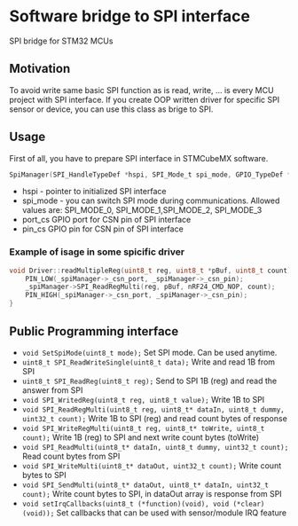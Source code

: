 # Software bridge to SPI interface

SPI bridge for STM32 MCUs

## Motivation

To avoid write same basic SPI function as is read, write, ... is every MCU project with SPI interface.
If you create OOP written driver for specific SPI sensor or device, you can use this class as brige to SPI.

## Usage

First of all, you have to prepare SPI interface in STMCubeMX software.

```c
SpiManager(SPI_HandleTypeDef *hspi, SPI_Mode_t spi_mode, GPIO_TypeDef *port_cs, uint16_t pin_cs);
```
- hspi - pointer to initialized SPI interface
- spi_mode - you can switch SPI mode during communications. Allowed values are: SPI_MODE_0, SPI_MODE_1,SPI_MODE_2, SPI_MODE_3
- port_cs GPIO port for CSN pin of SPI interface
- pin_cs GPIO pin for CSN pin of SPI interface

### Example of isage in some spicific driver

```c
void Driver::readMultipleReg(uint8_t reg, uint8_t *pBuf, uint8_t count) {
	PIN_LOW(_spiManager->_csn_port, _spiManager->_csn_pin);
	_spiManager->SPI_ReadRegMulti(reg, pBuf, nRF24_CMD_NOP, count);
	PIN_HIGH(_spiManager->_csn_port, _spiManager->_csn_pin);
}
```

## Public Programming interface

- ``void SetSpiMode(uint8_t mode);``	Set SPI mode. Can be used anytime.
- ``uint8_t SPI_ReadWriteSingle(uint8_t data);``    Write and read 1B from SPI
- ``uint8_t SPI_ReadReg(uint8_t reg);`` Send to SPI 1B (reg) and read the answer from SPI
- ``void SPI_WritedReg(uint8_t reg, uint8_t value);`` Write 1B to SPI
- ``void SPI_ReadRegMulti(uint8_t reg, uint8_t* dataIn, uint8_t dummy, uint32_t count);`` Write 1B to SPI (reg) and read count bytes of response
- ``void SPI_WriteRegMulti(uint8_t reg, uint8_t* toWrite, uint8_t count);`` Write 1B (reg) to SPI and next write count bytes (toWrite)
- ``void SPI_ReadMulti(uint8_t* dataIn, uint8_t dummy, uint32_t count);`` Read count bytes from SPI
- ``void SPI_WriteMulti(uint8_t* dataOut, uint32_t count);``  Write count bytes to SPI
- ``void SPI_SendMulti(uint8_t* dataOut, uint8_t* dataIn, uint32_t count);`` Write count bytes to SPI, in dataOut array is response from SPI
- ``void setIrqCallbacks(uint8_t (*function)(void), void (*clear)(void));`` Set callbacks that can be used with sensor/module IRQ feature

